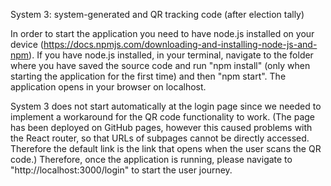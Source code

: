 System 3: system-generated and QR tracking code (after election tally)

In order to start the application you need to have node.js installed on your device (https://docs.npmjs.com/downloading-and-installing-node-js-and-npm). If you have node.js installed, in your terminal, navigate to the folder where you have saved the source code and run "npm install" (only when starting the application for the first time) and then "npm start". The application opens in your browser on localhost.

System 3 does not start automatically at the login page since we needed to implement a workaround for the QR code functionality to work. (The page has been deployed on GitHub pages, however this caused problems with the React router, so that URLs of subpages cannot be directly accessed. Therefore the default link is the link that opens when the user scans the QR code.)
Therefore, once the application is running, please navigate to "http://localhost:3000/login" to start the user journey.
